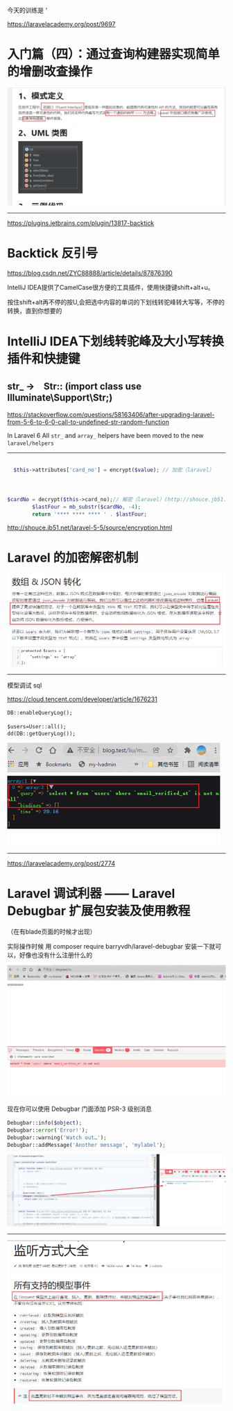 今天的训练是 ‘

  https://laravelacademy.org/post/9697

# 入门篇（四）：通过查询构建器实现简单的增删改查操作

![image-20220123060449067](https://raw.githubusercontent.com/github50673488/Figurebed/main/img/image-20220123060449067.png)



---

https://plugins.jetbrains.com/plugin/13817-backtick



# Backtick  反引号



https://blog.csdn.net/ZYC88888/article/details/87876390



IntelliJ IDEA提供了CamelCase很方便的工具插件，使用快捷键shift+alt+u。

按住shift+alt再不停的按U,会把选中内容的单词的下划线转驼峰转大写等，不停的转换，直到你想要的

# IntelliJ IDEA下划线转驼峰及大小写转换插件和快捷键



## str_  →　Str::  (import class  use Illuminate\Support\Str;)



https://stackoverflow.com/questions/58163406/after-upgrading-laravel-from-5-6-to-6-0-call-to-undefined-str-random-function



In Laravel 6 All `str_` and `array_` helpers have been moved to the new `laravel/helpers`



---



```php

  $this->attributes['card_no'] = encrypt($value); // 加密（laravel）



$cardNo = decrypt($this->card_no);// 解密（laravel）(http://shouce.jb51.net/laravel-5-5/source/encryption.html)
        $lastFour = mb_substr($cardNo, -4);
        return '**** **** **** ' . $lastFour;

```





http://shouce.jb51.net/laravel-5-5/source/encryption.html

# Laravel 的加密解密机制





![image-20220124052903625](https://raw.githubusercontent.com/github50673488/Figurebed/main/img/image-20220124052903625.png)





---



模型调试 sql



https://cloud.tencent.com/developer/article/1676231



```
DB::enableQueryLog();

$users=User::all();
dd(DB::getQueryLog());
```

![image-20220124060523801](https://raw.githubusercontent.com/github50673488/Figurebed/main/img/image-20220124060523801.png)

---



https://laravelacademy.org/post/2774

# Laravel 调试利器 —— Laravel Debugbar 扩展包安装及使用教程

（在有blade页面的时候才出现）

实际操作时候 用 composer require barryvdh/laravel-debugbar 安装一下就可以，好像也没有什么注册什么的







![image-20220124061210245](https://raw.githubusercontent.com/github50673488/Figurebed/main/img/image-20220124061210245.png)





现在你可以使用 Debugbar 门面添加 PSR-3 级别消息



```php
Debugbar::info($object);
Debugbar::error('Error!');
Debugbar::warning('Watch out…');
Debugbar::addMessage('Another message', 'mylabel');
```



![image-20220124062200258](https://raw.githubusercontent.com/github50673488/Figurebed/main/img/image-20220124062200258.png)



---



![image-20220124070627547](https://raw.githubusercontent.com/github50673488/Figurebed/main/img/image-20220124070627547.png)
